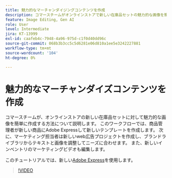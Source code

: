 ```yaml
---
title: 魅力的なマーチャンダイジングコンテンツを作成
description: コマースチームがオンラインストアで新しい在庫品セットの魅力的な画像を簡単に作成する方法を説明します。
feature: Image Editing, Gen AI
role: User
level: Intermediate
jira: KT-13999
exl-id: caafeb4c-7948-4a96-975d-c1f0d40dd96c
source-git-commit: 068b3b3cc5c5d6281e06d810a1ee5e3242227881
workflow-type: tm+mt
source-wordcount: '104'
ht-degree: 0%

---
```


# 魅力的なマーチャンダイズコンテンツを作成

コマースチームが、オンラインストアの新しい在庫品セットに対して魅力的な画像を簡単に作成する方法について説明します。 このワークフローでは、商品管理者が新しい商品にAdobe Expressして新しいテンプレートを作成します。 次に、マーケティング担当者は新しいweb広告プロジェクトを作成し、ブランドライブラリからテキストと画像を調整してニーズに合わせます。 また、新しいインベントリのマーケティングビデオも編集します。

このチュートリアルでは、新しい[Adobe Express](https://www.adobe.com/express/)を使用します。

>[!VIDEO](https://video.tv.adobe.com/v/3424458?quality=12&learn=on&hidetitle=true)
